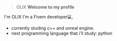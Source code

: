 >OLIX 
**Welcome to my profile**

I'm OLIX I'm a Fivem developer💻,
- currently studing c++ and unreal engine.
- next programming language that i'll study: python
